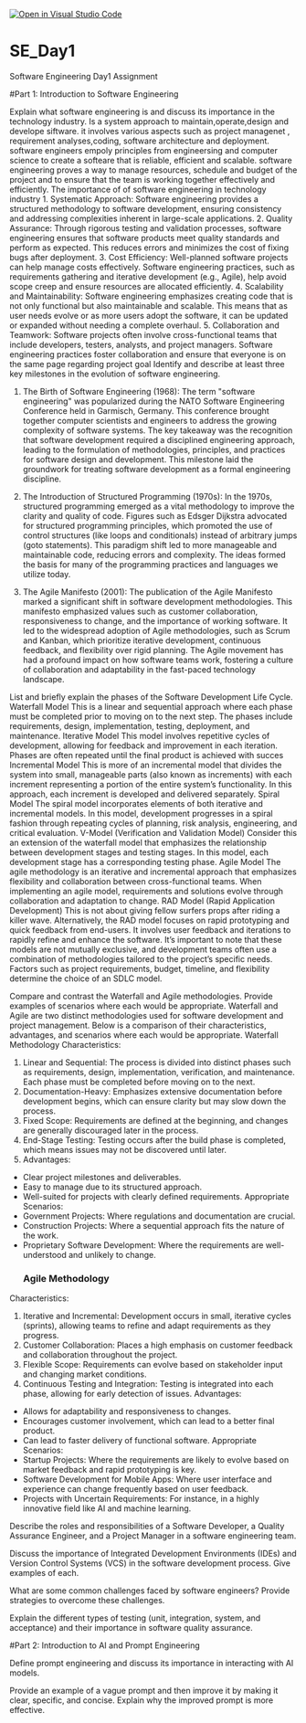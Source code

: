 [![Open in Visual Studio Code](https://classroom.github.com/assets/open-in-vscode-2e0aaae1b6195c2367325f4f02e2d04e9abb55f0b24a779b69b11b9e10269abc.svg)](https://classroom.github.com/online_ide?assignment_repo_id=15567914&assignment_repo_type=AssignmentRepo)
# SE_Day1
Software Engineering Day1 Assignment

#Part 1: Introduction to Software Engineering

Explain what software engineering is and discuss its importance in the technology industry.
Is a system approach to maintain,operate,design and develope siftware. it involves various aspects such as project managenet , requirement analyses,coding, software architecture and deployment. software engineers empoly principles from engineersing and computer science to create a softeare that is reliable, efficient and scalable. software engineering proves a way to manage resources, schedule and budget of the project and to ensure that the team is working together effectively and efficiently.
The importance of of software engineering in technology industry 1. Systematic Approach: Software engineering provides a structured methodology to software development, ensuring consistency and addressing complexities inherent in large-scale applications.
2. Quality Assurance: Through rigorous testing and validation processes, software engineering ensures that software products meet quality standards and perform as expected. This reduces errors and minimizes the cost of fixing bugs after deployment.
3. Cost Efficiency: Well-planned software projects can help manage costs effectively. Software engineering practices, such as requirements gathering and iterative development (e.g., Agile), help avoid scope creep and ensure resources are allocated efficiently.
4. Scalability and Maintainability: Software engineering emphasizes creating code that is not only functional but also maintainable and scalable. This means that as user needs evolve or as more users adopt the software, it can be updated or expanded without needing a complete overhaul. 5. Collaboration and Teamwork: Software projects often involve cross-functional teams that include developers, testers, analysts, and project managers. Software engineering practices foster collaboration and ensure that everyone is on the same page regarding project goal
Identify and describe at least three key milestones in the evolution of software engineering. 
1. The Birth of Software Engineering (1968):
   The term "software engineering" was popularized during the NATO Software Engineering Conference held in Garmisch, Germany. This conference brought together computer scientists and engineers to address the growing complexity of software systems. The key takeaway was the recognition that software development required a disciplined engineering approach, leading to the formulation of methodologies, principles, and practices for software design and development. This milestone laid the groundwork for treating software development as a formal engineering discipline.

2. The Introduction of Structured Programming (1970s):
   In the 1970s, structured programming emerged as a vital methodology to improve the clarity and quality of code. Figures such as Edsger Dijkstra advocated for structured programming principles, which promoted the use of control structures (like loops and conditionals) instead of arbitrary jumps (goto statements). This paradigm shift led to more manageable and maintainable code, reducing errors and complexity. The ideas formed the basis for many of the programming practices and languages we utilize today.

3. The Agile Manifesto (2001):
   The publication of the Agile Manifesto marked a significant shift in software development methodologies. This manifesto emphasized values such as customer collaboration, responsiveness to change, and the importance of working software. It led to the widespread adoption of Agile methodologies, such as Scrum and Kanban, which prioritize iterative development, continuous feedback, and flexibility over rigid planning. The Agile movement has had a profound impact on how software teams work, fostering a culture of collaboration and adaptability in the fast-paced technology landscape.

List and briefly explain the phases of the Software Development Life Cycle.
Waterfall Model
This is a linear and sequential approach where each phase must be completed prior to moving on to the next step. The phases include requirements, design, implementation, testing, deployment, and maintenance.
Iterative Model
This model involves repetitive cycles of development, allowing for feedback and improvement in each iteration. Phases are often repeated until the final product is achieved with succes
Incremental Model
This is more of an incremental model that divides the system into small, manageable parts (also known as increments) with each increment representing a portion of the entire system’s functionality. In this approach, each increment is developed and delivered separately.
Spiral Model
The spiral model incorporates elements of both iterative and incremental models. In this model, development progresses in a spiral fashion through repeating cycles of planning, risk analysis, engineering, and critical evaluation.
V-Model (Verification and Validation Model)
Consider this an extension of the waterfall model that emphasizes the relationship between development stages and testing stages. In this model, each development stage has a corresponding testing phase.
Agile Model
The agile methodology is an iterative and incremental approach that emphasizes flexibility and collaboration between cross-functional teams. When implementing an agile model, requirements and solutions evolve through collaboration and adaptation to change.
RAD Model (Rapid Application Development)
This is not about giving fellow surfers props after riding a killer wave. Alternatively, the RAD model focuses on rapid prototyping and quick feedback from end-users. It involves user feedback and iterations to rapidly refine and enhance the software.
It’s important to note that these models are not mutually exclusive, and development teams often use a combination of methodologies tailored to the project’s specific needs. Factors such as project requirements, budget, timeline, and flexibility determine the choice of an SDLC model.

Compare and contrast the Waterfall and Agile methodologies. Provide examples of scenarios where each would be appropriate.
Waterfall and Agile are two distinct methodologies used for software development and project management. Below is a comparison of their characteristics, advantages, and scenarios where each would be appropriate. Waterfall Methodology
Characteristics:
1. Linear and Sequential: The process is divided into distinct phases such as requirements, design, implementation, verification, and maintenance. Each phase must be completed before moving on to the next.
2. Documentation-Heavy: Emphasizes extensive documentation before development begins, which can ensure clarity but may slow down the process.
3. Fixed Scope: Requirements are defined at the beginning, and changes are generally discouraged later in the process.
4. End-Stage Testing: Testing occurs after the build phase is completed, which means issues may not be discovered until later.
5. Advantages:
- Clear project milestones and deliverables.
- Easy to manage due to its structured approach.
- Well-suited for projects with clearly defined requirements.
Appropriate Scenarios:
- Government Projects: Where regulations and documentation are crucial.
- Construction Projects: Where a sequential approach fits the nature of the work.
- Proprietary Software Development: Where the requirements are well-understood and unlikely to change.
  ### Agile Methodology
Characteristics:
1. Iterative and Incremental: Development occurs in small, iterative cycles (sprints), allowing teams to refine and adapt requirements as they progress.
2. Customer Collaboration: Places a high emphasis on customer feedback and collaboration throughout the project.
3. Flexible Scope: Requirements can evolve based on stakeholder input and changing market conditions.
4. Continuous Testing and Integration: Testing is integrated into each phase, allowing for early detection of issues.
Advantages:
- Allows for adaptability and responsiveness to changes.
- Encourages customer involvement, which can lead to a better final product.
- Can lead to faster delivery of functional software.
Appropriate Scenarios:
- Startup Projects: Where the requirements are likely to evolve based on market feedback and rapid prototyping is key.
- Software Development for Mobile Apps: Where user interface and experience can change frequently based on user feedback.
- Projects with Uncertain Requirements: For instance, in a highly innovative field like AI and machine learning.

Describe the roles and responsibilities of a Software Developer, a Quality Assurance Engineer, and a Project Manager in a software engineering team.


Discuss the importance of Integrated Development Environments (IDEs) and Version Control Systems (VCS) in the software development process. Give examples of each.


What are some common challenges faced by software engineers? Provide strategies to overcome these challenges.


Explain the different types of testing (unit, integration, system, and acceptance) and their importance in software quality assurance.


#Part 2: Introduction to AI and Prompt Engineering


Define prompt engineering and discuss its importance in interacting with AI models.


Provide an example of a vague prompt and then improve it by making it clear, specific, and concise. Explain why the improved prompt is more effective.
